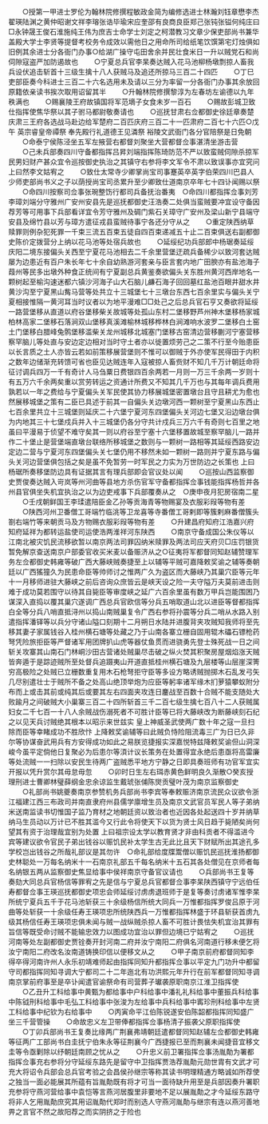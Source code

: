 <!-- { "loadSidebar": true } -->
　　○授第一甲进士罗伦为翰林院修撰程敏政金简为编修选进士林瀚刘钰章懋李杰翟瑛陆渊之黄仲昭谢文祥李瑢张诰毕瑜宋应奎邵有良商良臣郑己张钝张镒何纯庄曰□永钟晟王俊石淮施纯王伟为庶吉士命学士刘定之柯潜教习文章少保吏部尚书兼华盖殿大学士李贤等提督考校务令成效以需他日之用命所司给纸笔饮馔第宅灯烛俱如旧例其余进士分各衙门办事○给湖广操守屯田舍余并民壮食米日一升以贼党石和尚伺隙寇盗严加防遏故也
　　○宁夏总兵官李杲奏达贼入花马池柳杨墩剽掠人畜我兵设伏追击斩首十三级生擒十八人获贼马及追还所掠马三百二十四匹
　　○丁巳吏部臣奏今科进士三百二十六名选用未及请以三分为率留一分各衙门办事其余放回原籍依亲读书挨次取用诏留其半
　　○升翰林院修撰黎淳为左春坊左谕德以九年秩满也
　　○赐襄陵王府故镇国将军范墑子女食未岁一百石
　　○赐故彭城卫致仕指挥使焦华祭以其子驸马都尉敬奏请也
　　○巡抚甘肃右佥都御史徐廷章奏楚庆肃三王府各选战马赴边给军楚府二百匹庆府三百二十一匹肃府二百七十六匹○戊午  英宗睿皇帝禫祭  奉先殿行礼道德王见潾祭  裕陵文武衙门各分官陪祭是日免朝
　　○命泰宁侯陈泾坐五军左掖营右都督刘聚坐大营都督佥事湛清坐游击营
　　○己未兵部奏四川守备都指挥吕昇刘端指挥陈琦防范不严以致蛮贼伺隙杀掠军民男妇财产甚众宜令巡按御史执治之其镇守右参将李文军令不肃以致误事亦宜究问上曰然李文姑宥之
　　○致仕太常寺少卿掌尚宝司事蹇英卒英字伯荣四川巴县人少师吏部尚书义之子以荫授尚宝司丞累升至少卿致仕道南京卒年七十四讣闻赐以祭
　　○命四川按察司佥事张琬整饬行都司兵备抚治番夷　○命四川都指挥佥事刘芳李璋刘端分守雅州广安州安县先是巡抚都御史汪浩奏二处俱当蛮贼要冲宜设守备因荐芳等可用事下兵部看详宜令芳守雅州及碉门紫石关璋守广安州及梁山新宁县端守安县及绵竹县以芳与璋方遣征戎县蛮贼待事宁各还分守从之
　　○重定陕西纳草赎罪则例杂犯死罪一千束三流五百束五徒自四百束递减五十止二百束俱送右副都御史陈价定拨营分上纳以花马池等处宿兵故也
　　○延绥纪功兵部郎中杨琚奏延绥庆阳二境东接偏头关西至宁夏花马池相去二千余里营堡迂疏兵备稀少以致河套达贼屡为边患近有百户朱长年七十余自幼熟游河套亲与臣言套内地广田腴亦有盐池海子葭州等民多出墩外种食正统间有宁夏副总兵黄鉴奏欲偏头关东胜州黄河西岸地名一颗树起至榆沟速迷都六镇沙河海子山大石脑儿鹻石海子回回墓红盐池百眼井甜水井黄沙沟至宁夏黑山觜马营等处共立十三城堡七十三墩台东西七百余里实与偏头关宁夏相接惟隔一黄河耳当时议者以为地平漫难□□处己之后总兵官石亨又奏欲将延绥一路营堡移从直道以府谷堡移柴关故城等处孤山东村二堡移野芦州神木堡移杨家城柏林高家二堡移石落涧双山堡移真溪滩榆林城移桦林白涧滩响水波罗二堡移白土窑土门堡移白腊峰兔鹘堡移滥柴关龙州城移北城塞门堡移古窑清边营移蒯河宁塞营移察罕脑儿等处直与安边定边相对当时守土者亦以徙置烦劳己之二策不行至今贻患臣以长言质之土人亦皆云若如前策移展营堡则不惟可以御贼于外亦使军民得田于内积之数年边储渐充转馈可省也臣见达贼连年入寇被掠人畜赀财不知几千万计朝廷命将征讨调兵四万一千有奇计人马刍粟日费银四百余两若一月则一万三千余两一岁则十有五万六千余两矣重以赏劳转运之资通计所费又不知其几千万也与其每年调兵费用孰若以一年之费给与宁夏偏头关军民使其协力移展城堡密置墩台且守且耕尤为愈也然展移城堡之策有二臣已具述于前其一自偏头关边墩河西一颗树至宁夏黑山东西止七百余里共立十三城堡则延庆二十六堡宁夏河东四堡偏头关河边七堡又沿边墩台俱为内地其三十七堡戍兵并入十三城堡仍各分守共计戍兵三万六千有奇则七百里之地虽曰平漫易于侦望不难守矣其一则以府谷至宁塞十六堡移置故城至察罕脑儿一路并作二十堡止是营堡端直墩台联络所移城堡之数则与一颗树一路相等其延绥西路安边定边二营与宁夏河东四堡偏头关七堡仍用不移然未如一颗树一路则并宁夏东路与偏头关河边营堡俱包括之矣是虽不免暂劳一时军民之力实为万世防边之长策也  上曰杨琚所奏移堡防边具有证据其言有理兵部即会官议处以闻
　　○巡按山西监察御史贾俊奏达贼入岢岚等州河曲等县地方杀伤官军守备都指挥佥事钱能指挥杨哲并各州县官俱坐失机宜执治之以为边吏戒事下兵部覆奏从之　○庚申夜月犯房宿南二星
　　○壬戌朝鲜国王李瑈遣陪臣金乙孙等贡海青等物赐宴及衣服彩叚等物有差
　　○陕西河州卫番僧工哥端竹临洮等卫龙喜等寺番僧工哥剌即等簇剌麻番僧簇头劄右端竹等来朝贡马及方物赐衣服彩叚等物有差
　　○升建昌府知府江浩嘉兴府知府延祥为都转运盐使司运使浩两淮祥河东陕西
　　○南京守备成国公朱仪等以江南北被灾饥民流移欲暂以南京两法司罪囚纳米赎罪及两法司应天府贝□庒罚银货暂免解京查送南京户部委官收买米麦以备赈济从之○征夷将军都督同知赵辅赞理军务左佥都御史韩雍等破广西大藤峡贼奏捷至上以辅等平贼可嘉降敕奖谕之辅等奏朝廷以广西猺獞久为民患命臣等帅师讨之惟两广久为盗区而大藤峡乃其巢穴臣等元年十一月移师进驻大藤峡之前后咨询众庶皆云是峡天设之险一夫守隘万夫莫前进击则难于成功莫若围守以待其自毙臣等审度峡之延广六百余里虽有数万甲兵岂能围困乃谋深入直捣以覆其巢穴遂调广西总兵官欧信等分兵五哨取道山北以进臣等督都指挥白全等分兵八哨直抵浔州以捣山南贼巢复令广西右参将孙震等分兵二哨从水路入别遣指挥潘铎等以兵分守诸山隘口刻期十二月朔日水陆并进腹背夹攻贼知我师将至先移其妻子家属钱谷入桂州横石塘等处藏之乃于山南各寨立栅自固用辊木礧石镖枪药弩凭险旅拒臣等严督诸军用团牌扒山虎等器仗鱼贯而进骁勇先登士殊死战一日之间斩关攻寨其山南石门林峒沙田古营诸处贼巢尽击破之纵火焚其积聚房屋烟焰涨天贼皆奔遁于是踪迹贼所至处督兵追蹑夷山开道直抵桂州横石塘及九层楼等山层崖深箐穷高极险之处贼已立栅数重复用木石枪弩拒守臣等多设方略诱贼抛掷木石乱发弓矢几尽别遣壮士于贼所不备之处高山绝顶举炮为应臣等躬率诸军缘木扪萝猿攀蚁附分布而上或击其前或纯其后或要其左右四面夹攻连日鏖战至百数十合贼不能支随处大败踰月之间破贼大小巢寨三百二十四所斩首三千二百七级生擒七百八十二人获贼属妇女二千七百一十八人余贼战伤溺死者不可胜计臣等已将大藤峡改为断藤峡刻石纪之以见天兵讨贼绝其根本以昭示来世兹实  皇上神威圣武使两广数十年之寇一旦扫除而臣等幸睹成功不胜欣忭  上降敕奖谕辅等曰此贼负恃险阻流毒三广为日已久非尔等协谋奋武用兵有方安得成功如此之易朕览捷报实深嘉悦特兹降敕奖谕但山洞深峻今虽平定倘他日复聚必为后患尔等湏计议长策务在处置得宜永绝后患亟将高雷廉等处流贼一一扫除以安民生待两广盗贼悉平地方宁静之日即具奏班师有功官军宜实开报以凭升赏尔其毋怠毋忽
　　○卯时日生左右珥赤黄色鲜明良久渐散○癸亥授理刑进士曹卿林璧薛纲金忠余谅监生戴琥张俌陈爕贡璧叶茂为南京监察御史
　　○礼部尚书姚夔奏南京参赞机务兵部尚书李宾等奉敕赈济南京流民众议欲令浙江福建江西三布政司并南直隶府州县儒学廪增生员及南京文武官员军民人等子弟纳米送南监读书切惟国子监乃育材之地朝廷资以致治者也近因各处起送四十岁并纳草纳马生员动以万计已不胜其滥今又行此令将使天下以货为贤士风日趋于毙陋矣尚何望其有资于治理哉宜别为处置  上曰祖宗设太学以教育贤才非由科贡者不得滥进今宾等建议欲令官民子弟出钱谷以赈饥民补太学生古无此比且天下财赋所出其途孔多学校岂出钱谷之所哉礼部议是其勿许　○命礼部给度牒鬻僧以赈饥民巡抚淮扬都御史林聪处一万每名纳米十一石南京礼部五千每名纳米十五石其各处僧见在京师者每名纳银五两从监察御史焦显给事中侯祥南京守备官议请也
　　○兵部尚书王复等奏劾大同总兵官杨信等罪宥之先是信与宁夏总兵官都督佥事李杲陕西镇守宁远伯任寿都督佥事王瑛巡抚都御史项忠会师延绥讨虏虏退班师于是复等奏讨虏诸军惟李杲所统宁夏兵五千于花马池斩获三十余级杨信所统大同兵一万惟都指挥罗俊吕原于河曲等处斩获一十余级任寿王瑛项忠所统陕西兵一万惟都指挥林盛于环县斩获首虏九级其杨信任寿王瑛项忠俱未闻与贼一战纵贼杀掠人畜不可胜计畏怯失机宜治其罪有旨信等既受命讨贼不能输忠效力以图成功宜治以罪但边境已宁姑宥之
　　○巡抚河南等处左副都御史贾铨奏开封河南二府并汝宁南阳二府俱名河南道行移未便乞将汝宁南阳二府改名汝南道铸换印信以便移文从之
　　○甲子南京前府都督同知李得卒得河南许州人永乐初靖难师起由指挥同知升都指挥佥事以平定九门功升中都留守司都指挥同知寻调大宁都司二十二年迤北有功洪熙元年升行在前军都督同知寻调南京掌前府事至是卒讣闻遣官谕祭命有司营葬子瓛袭原职南京江淮卫指挥使
　　○乙丑升工科给事中黄甄为都给事中户科给事中潘礼礼科给事中董振兵科给事中陈钺刑科给事中毛弘工科给事中张浚为左给事中兵科给事中寗珍刑科给事中左贤工科给事中纪钦为右给事中
　　○丙寅命平江伯陈锐遂安伯陈韶都指挥同知盛广坐三千营管操
　　○命故忠义左卫带俸都指挥佥事杨清子振袭父原职指挥使
　　○丁卯兵部尚书王复奏比缘两广荆襄弗靖朝廷遣都督同知赵辅左佥都御史韩雍等征两广工部尚书白圭抚宁伯朱永等征荆襄今广西捷报已至而荆襄未闻捷音宜移文圭等令亟剿除以纾朝廷南顾之忧从之
　　○升忠义前卫署指挥佥事汤胤勣为署都指挥佥事充右参将分守延绥东路先是留守中卫指挥贾浩荐胤勣元勋世胄有文武才可充大将诏令兵部会总兵官考验之会昌侯孙继宗等称其读书明理精通方略诚如所荐使之独当一面必能展其所蕴有旨胤勣既有将才可当一面待缺升用至是兵部因奏升署职充参将守燕河营给事中袁恺等言燕河居腹里非要地不足以展胤勣之才今延绥东路守将非人乞用胤勣庶究其用诏胤勣代郑时而别选人守燕河胤勣与继宗有连以燕河善地畀之言官不然之故阳荐之而实阴挤之于险也
